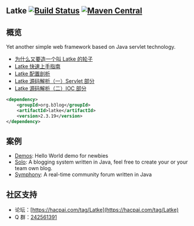 Latke [![Build Status](https://travis-ci.org/b3log/latke.png?branch=master)](https://travis-ci.org/b3log/latke) [![Maven Central](https://maven-badges.herokuapp.com/maven-central/org.b3log/latke/badge.svg)](http://repo1.maven.org/maven2/org/b3log/latke)
----

## 概览

Yet another simple web framework based on Java servlet technology.

* [为什么又要造一个叫 Latke 的轮子](https://hacpai.com/article/1403847528022)
* [Latke 快速上手指南](https://hacpai.com/article/1466870492857)
* [Latke 配置剖析](https://hacpai.com/article/1474087427032)
* [Latke 源码解析（一）Servlet 部分](https://hacpai.com/article/1493267456529)
* [Latke 源码解析（二）IOC 部分](https://hacpai.com/article/1493620909167)

```xml
<dependency>
    <groupId>org.b3log</groupId>
    <artifactId>latke</artifactId>
    <version>2.3.19</version>
</dependency>
```

## 案例

* [Demos](https://github.com/b3log/latke-demo): Hello World demo for newbies
* [Solo](https://github.com/b3log/solo): A blogging system written in Java, feel free to create your or your team own blog. 
* [Symphony](https://github.com/b3log/symphony): A real-time community forum written in Java

## 社区支持

* 论坛：[https://hacpai.com/tag/Latke](https://hacpai.com/tag/Latke)
* Q 群：[242561391](https://shang.qq.com/wpa/qunwpa?idkey=006bb9ec83d8032b27f76c92af1ef1bfe2ec782fe980efd142de7b52ff150438)
